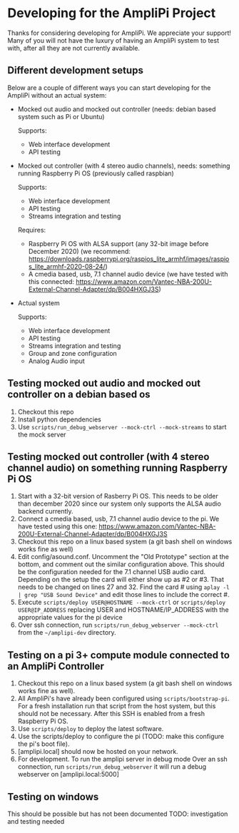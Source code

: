 # Developing for the AmpliPi Project
Thanks for considering developing for AmpliPi. We appreciate your support!
Many of you will not have the luxury of having an AmpliPi system to test with, after all they are not currently available.
## Different development setups
Below are a couple of different ways you can start developing for the AmpliPi without an actual system:
* Mocked out audio and mocked out controller (needs: debian based system such as Pi or Ubuntu)

  Supports:
  * Web interface development
  * API testing

* Mocked out controller (with 4 stereo audio channels), needs: something running Raspberry Pi OS (previously called raspbian)

  Supports:
  * Web interface development
  * API testing
  * Streams integration and testing

  Requires:
  * Raspberry Pi OS with ALSA support (any 32-bit image before December 2020) (we recommend: https://downloads.raspberrypi.org/raspios_lite_armhf/images/raspios_lite_armhf-2020-08-24/)
  * A cmedia based, usb, 7.1 channel audio device (we have tested with this connected: https://www.amazon.com/Vantec-NBA-200U-External-Channel-Adapter/dp/B004HXGJ3S)

* Actual system

  Supports:
  * Web interface development
  * API testing
  * Streams integration and testing
  * Group and zone configuration
  * Analog Audio input

## Testing mocked out audio and mocked out controller on a debian based os
1. Checkout this repo
1. Install python dependencies
1. Use ```scripts/run_debug_webserver --mock-ctrl --mock-streams``` to start the mock server

## Testing mocked out controller (with 4 stereo channel audio) on something running Raspberry Pi OS
1. Start with a 32-bit version of Rasberry Pi OS. This needs to be older than december 2020 since our system only supports the ALSA audio backend currently.
1. Connect a cmedia based, usb, 7.1 channel audio device to the pi. We have tested using this one: https://www.amazon.com/Vantec-NBA-200U-External-Channel-Adapter/dp/B004HXGJ3S
1. Checkout this repo on a linux based system (a git bash shell on windows works fine as well)
1. Edit config/asound.conf. Uncomment the "Old Prototype" section at the bottom, and comment out the similar configuration above. This should be the configuration needed for the 7.1 channel USB audio card. Depending on the setup the card will either show up as #2 or #3. That needs to be changed on lines 27 and 32. Find the card # using ```aplay -l | grep "USB Sound Device"``` and edit those lines to include the correct #.
1. Execute ```scripts/deploy USER@HOSTNAME --mock-ctrl``` or ```scripts/deploy USER@IP_ADDRESS``` replacing USER and HOSTNAME/IP_ADDRESS with the appropriate values for the pi device
1. Over ssh connection, run ```scripts/run_debug_webserver --mock-ctrl``` from the ```~/amplipi-dev``` directory.

## Testing on a pi 3+ compute module connected to an AmpliPi Controller
1. Checkout this repo on a linux based system (a git bash shell on windows works fine as well).
1. All AmpliPi's have already been configured using `scripts/bootstrap-pi`.
   For a fresh installation run that script from the host system, but this should not be necessary.
   After this SSH is enabled from a fresh Raspberry Pi OS.
1. Use `scripts/deploy` to deploy the latest software.
1. Use the scripts/deploy to configure the pi (TODO: make this configure the pi's boot file).
1. [amplipi.local] should now be hosted on your network.
1. For development. To run the amplipi server in debug mode Over an ssh connection, run `scripts/run_debug_webserver` it will run a debug webserver on [amplipi.local:5000]

## Testing on windows
This should be possible but has not been documented
TODO: investigation and testing needed
